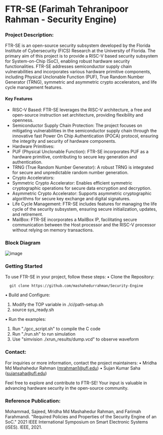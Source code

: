 # FTR-SE (Farimah Tehranipoor Rahman - Security Engine)

### Project Description:

FTR-SE is an open-source security subsystem developed by the Florida Institute of Cybersecurity (FICS) Research at the University of Florida. The primary aim of this project is to provide a RISC-V based security subsystem for System-on-Chip (SoC), enabling robust hardware security functionalities. FTR-SE addresses semiconductor supply chain vulnerabilities and incorporates various hardware primitive components, including Physical Unclonable Function (PUF), True Random Number Generator (TRNG), symmetric and asymmetric crypto accelerators, and life cycle management features. 

#### Key Features
*	RISC-V Based: FTR-SE leverages the RISC-V architecture, a free and open-source instruction set architecture, providing flexibility and openness.
*	Semiconductor Supply Chain Protection: The project focuses on mitigating vulnerabilities in the semiconductor supply chain through the innovative fast Power On Chip Authentication (POCA) protocol, ensuring the integrity and security of hardware components.
*	Hardware Primitives:
  *	PUF (Physical Unclonable Function): FTR-SE incorporates PUF as a hardware primitive, contributing to secure key generation and authentication.
  *	TRNG (True Random Number Generator): A robust TRNG is integrated for secure and unpredictable random number generation.
*	Crypto Accelerators:
  *	Symmetric Crypto Accelerator: Enables efficient symmetric cryptographic operations for secure data encryption and decryption.
  *	Asymmetric Crypto Accelerator: Supports asymmetric cryptographic algorithms for secure key exchange and digital signatures.
*	Life Cycle Management: FTR-SE includes features for managing the life cycle of the security subsystem, ensuring secure initialization, updates, and retirement.
*	MailBox: FTR-SE incorporates a MailBox IP, facilitating secure communication between the Host processor and the RISC-V processor without relying on memory transactions.



### Block Diagram
 ![image](https://github.com/mashahedurrahman/Security-Engine/assets/89419440/f91c3b7f-5b91-4070-ba0c-89e58c91627e)


### Getting Started

To use FTR-SE in your project, follow these steps:
•	Clone the Repository:
       
      git clone https://github.com/mashahedurrahman/Security-Engine

•	Build and Configure:
1.	Modify the TOP variable in ./ci/path-setup.sh
2.	source sys_ready.sh

•	Run the examples:
1.	Run "./gcc_script.sh" to compile the C code
2.	Run "./run.sh" to run simulation
3.	Use "simvision ./xrun_results/dump.vcd" to observe waveform

### Contact:   

For inquiries or more information, contact the project maintainers:
•	Mridha Md Mashahedur Rahman (mrahman1@ufl.edu)
•	Sujan Kumar Saha (sujansaha@ufl.edu)

Feel free to explore and contribute to FTR-SE! Your input is valuable in advancing hardware security in the open-source community.

### Reference Publication:

Mohammad, Sajeed, Mridha Md Mashahedur Rahman, and Farimah Farahmandi. "Required Policies and Properties of the Security Engine of an SoC." 2021 IEEE International Symposium on Smart Electronic Systems (iSES). IEEE, 2021.


